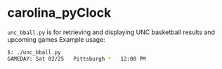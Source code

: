 # carolina_pyClock

`unc_bball.py` is for retrieving and displaying UNC basketball results and upcoming games
Example usage:
```bash
$: ./unc_bball.py
GAMEDAY: Sat 02/25   Pittsburgh *   12:00 PM
```


